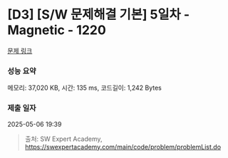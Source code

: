 # [D3] [S/W 문제해결 기본] 5일차 - Magnetic - 1220 

[문제 링크](https://swexpertacademy.com/main/code/problem/problemDetail.do?contestProbId=AV14hwZqABsCFAYD) 

### 성능 요약

메모리: 37,020 KB, 시간: 135 ms, 코드길이: 1,242 Bytes

### 제출 일자

2025-05-06 19:39



> 출처: SW Expert Academy, https://swexpertacademy.com/main/code/problem/problemList.do
